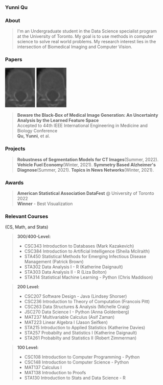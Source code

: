 ### Yunni Qu

### About
> I'm an Undergraduate student in the Data Science specialist program at the University of Toronto. My goal is to use methods in computer science to solve real world problems. My research interest lies in the intersection of Biomedical Imaging and Computer Vision.

### Papers
<img src="LDCT.png" alt="drawing" width="200"/>

>**Beware the Black-Box of Medical Image Generation: An Uncertainty Analysis by the Learned Feature Space**  
>Accepted to 44th IEEE International Engineering in Medicine and Biology Conference   
>**Qu, Yunni**, et al.

### Projects
>**Robustness of Segmentation Models for CT Images**(Summer, 2022). 
>**Vehicle Fuel Economy**(Winter, 2021). 
>**Symmetry Based Alzheimer's Diagnose**(Summer, 2021). 
>**Topics in News Networks**(Winter, 2021). 





### Awards
>**American Statistical Association DataFest** @ University of Toronto 2022  
>**Winner** - Best Visualization

### Relevant Courses
(CS, Math, and Stats)
>**300/400-Level:**
>
> - CSC343 Introduction to Databases (Mark Kazakevich)
> - CSC384 Introduction to Artificial Intelligence (Sheila Mcilraith)
> - STA450 Statistical Methods for Emerging Infectious Disease Management (Patrick Brown)
> - STA302 Data Analysis I - R (Katherine Daignault)
> - STA303 Data Analysis II - R (Liza Bolton)
> - STA314 Statistical Machine Learning - Python (Chris Maddison)

>**200 Level:**
>
> - CSC207 Software Design - Java (Lindsey Shorser)
> - CSC236 Introduction to Theory of Computation (Francois Pitt)
> - CSC263 Data Structures & Analysis (Michelle Craig)
> - JSC270 Data Science I - Python (Anna Goldenberg)
> - MAT237 Multivariable Calculus (Asif Zaman)
> - MAT223 Linear Algebra I (Jason Seifken)
> - STA215 Introduction to Applied Statistics (Katherine Davies)
> - STA257 Probabilty and Statistics I (Katherine Daignault)
> - STA261 Probabilty and Statistics II (Robert Zimmerman)

>**100 Level:**
>
> - CSC108 Introduction to Computer Programming - Python
> - CSC148 Introduction to Computer Science - Python
> - MAT137 Calculus I
> - MAT138 Introduction to Proofs
> - STA130 Introduction to Stats and Data Science - R

